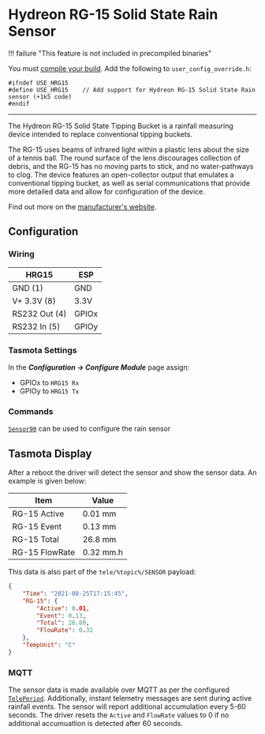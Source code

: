 # Hydreon RG-15 Solid State Rain Sensor

!!! failure "This feature is not included in precompiled binaries"

You must [compile your build](Compile-your-build). Add the following to `user_config_override.h`:
```
#ifndef USE_HRG15
#define USE_HRG15    // Add support for Hydreon RG-15 Solid State Rain sensor (+1k5 code)
#endif
```
----
The Hydreon RG-15 Solid State Tipping Bucket is a rainfall measuring device intended to replace conventional tipping buckets.

The RG-15 uses beams of infrared light within a plastic lens about the size of a tennis ball. The round surface of the lens discourages collection of debris, and the RG-15 has no moving parts to stick, and no water-pathways to clog. The device features an open-collector output that emulates a conventional tipping bucket, as well as serial communications that provide more detailed data and allow for configuration of the device.

Find out more on the [manufacturer's website](https://rainsensors.com/products/rg-15/).

## Configuration

### Wiring
| HRG15 | ESP
|   ---|    ---
|GND (1)  | GND
|V+ 3.3V (8)   | 3.3V 
|RS232 Out (4) | GPIOx
|RS232 In (5)  | GPIOy

### Tasmota Settings 
In the **_Configuration -> Configure Module_** page assign:

- GPIOx to `HRG15 Rx`   
- GPIOy to `HRG15 Tx`

### Commands
[`Sensor90`](Commands.md#sensor90) can be used to configure the rain sensor

## Tasmota Display 

After a reboot the driver will detect the sensor and show the sensor data. An example is given below:

| Item | Value
|   ---|    ---
|RG-15 Active  | 0.01 mm
|RG-15 Event   | 0.13 mm
|RG-15 Total   | 26.8 mm
|RG-15 FlowRate | 0.32 mm.h 

This data is also part of the `tele/%topic%/SENSOR` payload:

```json
{
    "Time": "2021-08-25T17:15:45",
    "RG-15": {
        "Active": 0.01,
        "Event": 0.13,
        "Total": 26.80,
        "FlowRate": 0.32
    },
    "TempUnit": "C"
}
```

### MQTT 

The sensor data is made available over MQTT as per the configured [`TelePeriod`](Commands.md#teleperiod). Additionally, instant telemetry messages are sent during active rainfall events. The sensor will report additional accumulation every 5-60 seconds. The driver resets the `Active` and `FlowRate` values to 0 if no additional accumuatlion is detected after 60 seconds.
